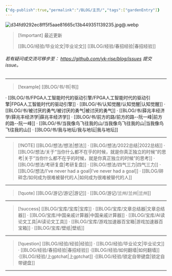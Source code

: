 ```yaml
---
{"dg-publish":true,"permalink":"/BLOG/主页/","tags":["gardenEntry"]}
---
```


![d34fd9292ec8ff5f5aae81665c13b449351139235.jpg@.webp](/img/user/BLOG/d34fd9292ec8ff5f5aae81665c13b449351139235.jpg@.webp)


> [!important] 最近更新
> 
> [[BLOG/经验/毕业论文\|毕业论文]]
> [[BLOG/经验/春招经验\|春招经验]]
> 

######  若有疑问或交流可移步至： https://github.com/yk-rise/blog/issues     提交issue。
---

> [!example]  [[BLOG/书/书\|书]]
> 
· [[BLOG/书/FPGA人工智能时代的驱动引擎/FPGA人工智能时代的驱动引擎\|FPGA人工智能时代的驱动引擎]]
· [[BLOG/书/认知觉醒/认知觉醒\|认知觉醒]]
· [[BLOG/书/被讨厌的勇气/被讨厌的勇气\|被讨厌的勇气]]
· [[BLOG/书/薛兆丰经济学/薛兆丰经济学\|薛兆丰经济学]]
· [[BLOG/书/前方的路/前方的路--阮一峰\|前方的路--阮一峰]]
· [[BLOG/书/当我像鸟飞往我的山/当我像鸟飞往我的山\|当我像鸟飞往我的山]]
· [[BLOG/书/我与地坛/我与地坛\|我与地坛]]



---

> [!NOTE]  [[BLOG/想法/想法\|想法]]
> · [[BLOG/想法/2022总结\|2022总结]]
· [[BLOG/想法/关于“当你什么都不在乎的时候，就是你真正独立的时候”的思考\|关于“当你什么都不在乎的时候，就是你真正独立的时候”的思考]]
· [[BLOG/想法/考研复盘\|考研复盘]]
· [[BLOG/想法/四气三力\|四气三力]]
· [[BLOG/想法/I’ve never had a goal\|I’ve never had a goal]]
· [[BLOG/碎碎念/如何成为很难被替代的人\|如何成为很难被替代的人]]

---

> [!quote]  [[BLOG/游记/游记\|游记]]
> · [[BLOG/游记/兰州/兰州\|兰州]]

---

> [!success] [[BLOG/宝库/宝库\|宝库]]
>· [[BLOG/宝库/文章总结器\|文章总结器]]
· [[BLOG/宝库/中国亲戚计算器\|中国亲戚计算器]]
· [[BLOG/宝库/AI读论文工具\|AI读论文工具]]
· [[BLOG/宝库/游戏加速器百宝箱\|游戏加速器百宝箱]]
· [[BLOG/宝库/壁纸\|壁纸]]

---

> [!question]  [[BLOG/经验/经验\|经验]]
> · [[BLOG/经验/毕业论文\|毕业论文]]
· [[BLOG/经验/春招经验\|春招经验]]
·[[BLOG/经验/如何翻墙\|如何翻墙]]
·[[BLOG/经验/上gptchat\|上gptchat]]
·[[BLOG/经验/锁定自带键盘\|锁定自带键盘]]

---
